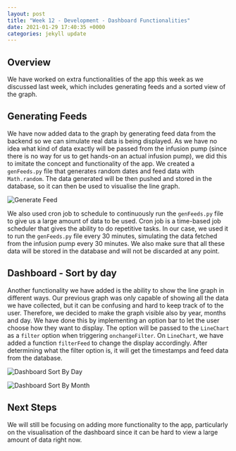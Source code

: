 ```yaml
---
layout: post
title: "Week 12 - Development - Dashboard Functionalities"
date: 2021-01-29 17:40:35 +0000
categories: jekyll update
---
```


## Overview 

We have worked on extra functionalities of the app this week as we discussed last week, which includes generating feeds and a sorted view of the graph.

## Generating Feeds

We have now added data to the graph by generating feed data from the backend so we can simulate real data is being displayed. As we have no idea what kind of data exactly will be passed from the infusion pump (since there is no way for us to get hands-on an actual infusion pump), we did this to imitate the concept and functionality of the app. We created a `genFeeds.py` file that generates random dates and feed data with `Math.random`. The data generated will be then pushed and stored in the database, so it can then be used to visualise the line graph.

![Generate Feed](/Dev-Blog/assets/week12/gen_feed.png)

We also used cron job to schedule to continuously run the `genFeeds.py` file to give us a large amount of data to be used. Cron job is a time-based job scheduler that gives the ability to do repetitive tasks. In our case, we used it to run the `genFeeds.py` file every 30 minutes, simulating the data fetched from the infusion pump every 30 minutes. We also make sure that all these data will be stored in the database and will not be discarded at any point.

## Dashboard - Sort by day

Another functionality we have added is the ability to show the line graph in different ways. Our previous graph was only capable of showing all the data we have collected, but it can be confusing and hard to keep track of to the user. Therefore, we decided to make the graph visible also by year, months and day. We have done this by implementing an option bar to let the user choose how they want to display. The option will be passed to the `LineChart` as a `filter` option when triggering `onchangeFilter`. On `LineChart`, we have added a function `filterFeed` to change the display accordingly. After determining what the filter option is, it will get the timestamps and feed data from the database.

![Dashboard Sort By Day](/Dev-Blog/assets/week12/dashboard_sort1.png)

![Dashboard Sort By Month](/Dev-Blog/assets/week12/dashboard_sort2.png)


## Next Steps

We will still be focusing on adding more functionality to the app, particularly on the visualisation of the dashboard since it can be hard to view a large amount of data right now.
